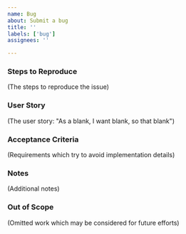 ```yaml
---
name: Bug
about: Submit a bug
title: ''
labels: ['bug']
assignees: ''

---
```


### Steps to Reproduce
(The steps to reproduce the issue)

### User Story
(The user story: "As a blank, I want blank, so that blank")

### Acceptance Criteria
(Requirements which try to avoid implementation details)

### Notes
(Additional notes)

### Out of Scope
(Omitted work which may be considered for future efforts)
